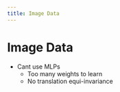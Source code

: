 ```yaml
---
title: Image Data
---
```


# Image Data
- Cant use MLPs 
	- Too many weights to learn
	- No translation equi-invariance

















































































